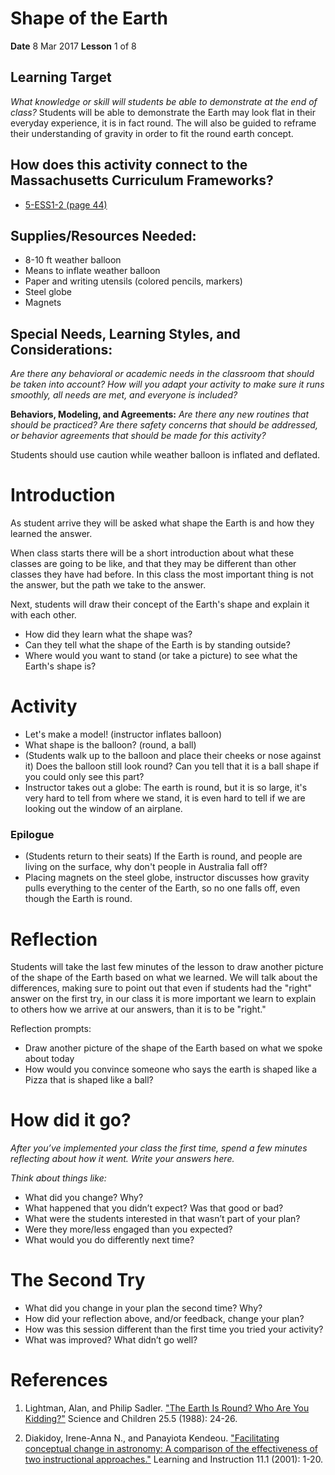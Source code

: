 # Shape of the Earth
**Date** 8 Mar 2017
**Lesson** 1 of 8

## Learning Target
*What knowledge or skill will students be able to demonstrate at the end of class?*
Students will be able to demonstrate the Earth may look flat in their everyday experience, it is in fact round. The will also be guided to reframe their understanding of gravity in order to fit the round earth concept.

## How does this activity connect to the Massachusetts Curriculum Frameworks?
* [5-ESS1-2 (page 44)](http://www.doe.mass.edu/frameworks/scitech/2016-04.pdf)

## Supplies/Resources Needed:
* 8-10 ft weather balloon
* Means to inflate weather balloon
* Paper and writing utensils (colored pencils, markers)
* Steel globe
* Magnets

## Special Needs, Learning Styles, and Considerations:
*Are there any behavioral or academic needs in the classroom that should be taken into account?  How will you adapt your activity to make sure it runs smoothly, all needs are met, and everyone is included?*

**Behaviors, Modeling, and Agreements:**
*Are there any new routines that should be practiced? Are there safety concerns that should be addressed, or behavior agreements that should be made for this activity?*

Students should use caution while weather balloon is inflated and deflated.

#	 Introduction
As student arrive they will be asked what shape the Earth is and how they learned the answer.

When class starts there will be a short introduction about what these classes are going to be like, and that they may be different than other classes they have had before. In this class the most important thing is not the answer, but the path we take to the answer.

Next, students will draw their concept of the Earth's shape and explain it with each other.
* How did they learn what the shape was?
* Can they tell what the shape of the Earth is by standing outside?
* Where would you want to stand (or take a picture) to see what the Earth's shape is?

#	 Activity
* Let's make a model! (instructor inflates balloon)
* What shape is the balloon? (round, a ball)
* (Students walk up to the balloon and place their cheeks or nose against it) Does the balloon still look round? Can you tell that it is a ball shape if you could only see this part?
* Instructor takes out a globe: The earth is round, but it is so large, it's very hard to tell from where we stand, it is even hard to tell if we are looking out the window of an airplane.

### Epilogue
* (Students return to their seats) If the Earth is round, and people are living on the surface, why don't people in Australia fall off?
* Placing magnets on the steel globe, instructor discusses how gravity pulls everything to the center of the Earth, so no one falls off, even though the Earth is round.

# Reflection
Students will take the last few minutes of the lesson to draw another picture of the shape of the Earth based on what we learned. We will talk about the differences, making sure to point out that even if students had the "right" answer on the first try, in our class it is more important we learn to explain to others how we arrive at our answers, than it is to be "right."

Reflection prompts:
* Draw another picture of the shape of the Earth based on what we spoke about today
* How would you convince someone who says the earth is shaped like a Pizza that is shaped like a ball?

# How did it go?

*After you’ve implemented your class the first time, spend a few minutes reflecting about how it went.  Write your answers here.*

*Think about things like:*
*	What did you change?  Why?
*	What happened that you didn’t expect?  Was that good or bad?
*	What were the students interested in that wasn’t part of your plan?
*	Were they more/less engaged than you expected?
*	What would you do differently next time?


# The Second Try

*	What did you change in your plan the second time?  Why?
*	How did your reflection above, and/or feedback, change your plan?
*	How was this session different than the first time you tried your activity?
*	What was improved? What didn’t go well?

# References
1. Lightman, Alan, and Philip Sadler. ["The Earth Is Round? Who Are You Kidding?"](http://www.jstor.org/stable/43166847) Science and Children 25.5 (1988): 24-26.

1. Diakidoy, Irene-Anna N., and Panayiota Kendeou. ["Facilitating conceptual change in astronomy: A comparison of the effectiveness of two instructional approaches."](http://www.sciencedirect.com/science/article/pii/S0959475200000116) Learning and Instruction 11.1 (2001): 1-20.
